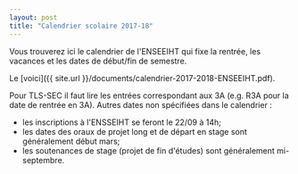 ```yaml
---
layout: post
title: "Calendrier scolaire 2017-18"
---
```


Vous trouverez ici le calendrier de l'ENSEEIHT qui fixe la rentrée, les vacances et les dates de début/fin de semestre. 

Le [voici]({{ site.url }}/documents/calendrier-2017-2018-ENSEEIHT.pdf).

Pour TLS-SEC il faut lire les entrées correspondant aux 3A (e.g. R3A pour la date de rentrée en 3A). Autres dates non spécifiées dans le calendrier :
  * les inscriptions à l'ENSSEIHT se feront le 22/09 à 14h;
  * les dates des oraux de projet long et de départ en stage sont généralement début mars;
  * les soutenances de stage (projet de fin d'études) sont généralement mi-septembre.

